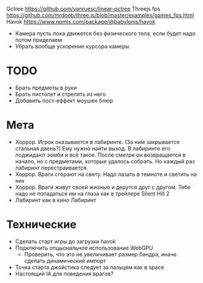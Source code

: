 Octree https://github.com/vanruesc/linear-octree
Threejs fps https://github.com/mrdoob/three.js/blob/master/examples/games_fps.html
Havok https://www.npmjs.com/package/@babylonjs/havok

-   Камера пусть пока движется без физического тела, если будет надо потом приделаем
-   Убрать вообще ускорение курсора камеры

# TODO

-   Брать предметы в руки
-   Брать пистолет и стрелять из него
-   Добавить пост-еффект моушен блюр

# Мета

-   Хоррор. Игрок оказывается в лабиринте. (За ним закрывается стальная двень?) Ему нужно найти выход. В лабиринте его поджидают зомби и всё такое. После сметри он возвращается в начало, но с предметами, которые удалось собрать. Но каждый раз лабиринт перестраивается.
-   Хоррор. Враги сгорают на свету. Надо лазать в темноте и светить на них
-   Хоррор. Враги живут своей жизнью и дерутся друг с другом. Тебе надо не попадаться им на глаза как в трейлере Silent Hill 2
-   Лабиринт как в кино Лабиринт

# Технические

-   Сделать старт игры до загрузки havok
-   Подключить опцыональное использование WebGPU
    -   Проверить, что это не увеличивает размер бандра, иначе сделать динамический импорт
-   Точка старта джойстика следует за пальцем как в space
-   Настоящий IA для поведения врагов?
